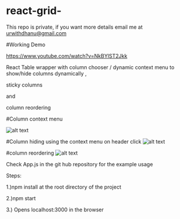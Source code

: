 # react-grid-
This repo is private, if you want more details email me at urwithdhanu@gmail.com

#Working Demo 

https://www.youtube.com/watch?v=NkBYlST2Jkk


React Table wrapper with column chooser / dynamic context menu to show/hide columns dynamically ,

sticky columns

and

column reordering

#Column context menu

![alt text](https://github.com/DhanaTontanahal/react-grid-/blob/master/table1.JPG)

#Column hiding using the context menu on header click
![alt text](https://github.com/DhanaTontanahal/react-grid-/blob/master/table1.JPG)

#column reordering 
![alt text](https://github.com/DhanaTontanahal/react-grid-/blob/master/table1.JPG)


Check App.js in the git hub repository for the example usage

Steps:

1.)npm install at the root directory of the project


2.)npm start


3.) Opens localhost:3000 in the browser







